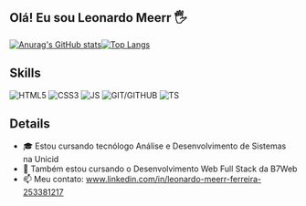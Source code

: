 <h2>Olá! Eu sou Leonardo Meerr 🖐</h2>

[![Anurag's GitHub stats](https://github-readme-stats.vercel.app/api?username=LeonardoMeerr&show_icons=true&theme=highcontrast)](https://github.com/LeonardoMeerr/github-readme-stats)[![Top Langs](https://github-readme-stats.vercel.app/api/top-langs/?username=LeonardoMeerr&layout=compact&theme=highcontrast)](https://github.com/LeonardoMeerr/github-readme-stats)

## Skills
![HTML5](https://img.shields.io/badge/HTML5-E34F26?style=for-the-badge&logo=html5&logoColor=white)
![CSS3](https://img.shields.io/badge/CSS3-1572B6?style=for-the-badge&logo=css3&logoColor=white)
![JS](https://img.shields.io/badge/JavaScript-323330?style=for-the-badge&logo=javascript&logoColor=F7DF1E)
![GIT/GITHUB](https://img.shields.io/badge/GitHub-100000?style=for-the-badge&logo=github&logoColor=white)
![TS](https://img.shields.io/badge/TypeScript-007ACC?style=for-the-badge&logo=typescript&logoColor=white)

## Details
- 🎓 Estou cursando tecnólogo Análise e Desenvolvimento de Sistemas na Unicid
- 🔭 Também estou cursando o Desenvolvimento Web Full Stack da B7Web 
- 📫 Meu contato: www.linkedin.com/in/leonardo-meerr-ferreira-253381217
